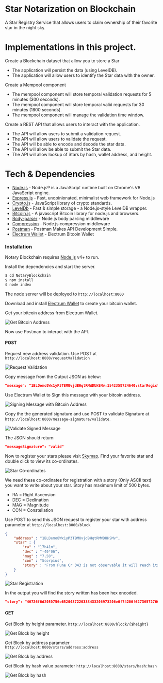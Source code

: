 # Star Notarization on Blockchain

A Star Registry Service that allows users to claim ownership of their favorite star in the night sky.

# Implementations in this project.

Create a Blockchain dataset that allow you to store a Star 

- The application will persist the data (using LevelDB).
- The application will allow users to identify the Star data with the owner.

Create a Mempool component

- The mempool component will store temporal validation requests for 5 minutes (300 seconds).
- The mempool component will store temporal valid requests for 30 minutes (1800 seconds).
- The mempool component will manage the validation time window.

Create a REST API that allows users to interact with the application.

- The API will allow users to submit a validation request.
- The API will allow users to validate the request.
- The API will be able to encode and decode the star data.
- The API will allow be able to submit the Star data.
- The API will allow lookup of Stars by hash, wallet address, and height.

# Tech & Dependencies

* [Node.js] - Node.js® is a JavaScript runtime built on Chrome's V8 JavaScript engine.
* [Express.js] - Fast, unopinionated, minimalist web framework for Node.js
* [Crypto.js] - JavaScript library of crypto standards.
* [LevelDb] - Fast & simple storage - a Node.js-style LevelDB wrapper.
* [Bitcoin.js] - A javascript Bitcoin library for node.js and browsers.
* [Body-parser] - Node.js body parsing middleware
* [Compression] - Node.js compression middleware
* [Postman] - Postman Makes API Development Simple.
* [Electrum Wallet] - Electrum Bitcoin Wallet

### Installation

Notary Blockchain requires [Node.js](https://nodejs.org/) v4+ to run.

Install the dependencies and start the server.

```sh
$ cd NotaryBlockchain
$ npm install
$ node index
```
The node server will be deployed to ```http://localhost:8000```

Download and install [Electrum Wallet] to create your bitcoin wallet.

Get your bitcoin address from Electrum Wallet.

![Get Bitcoin Address](https://i.imgur.com/E7XrY8z.png/)

Now use Postman to interact with the API.

#### POST
Request new address validation. Use POST at ```http://localhost:8000/requestValidation```

![Request Validation](https://i.imgur.com/tPOMndp.png)

Copy message from the Output JSON as below: 

```json
"message": "1BLDemo8Wx1yP3TBMUvjdBHqtRMWDUHSMv:1542358724640:starRegistry",
```

Use Electrum Wallet to Sign this message with your bitcoin address. 

![Signing Message with Bitcoin Address](https://i.imgur.com/xDME0oP.png)

Copy the the generated signature and use POST to validate Signature at ```http://localhost:8000/message-signature/validate```.

![Validate Signed Message](https://i.imgur.com/qdZoHsG.png)

The JSON should return 
```json
"messageSignature": "valid"
```

Now to register your stars please visit [Skymap](https://in-the-sky.org/skymap.php). Find your favorite star and double click to view its co-ordinates.

![Star Co-ordinates](https://i.imgur.com/S3mnpaU.png)

We need these co-ordinates for registration with a story (Only ASCII text) you want to write about your star. Story has maximum limit of 500 bytes.

- RA = Right Ascension
- DEC = Declination
- MAG = Magnitude
- CON = Constellation

Use POST to send this JSON request to register your star with address parameter at ```http://localhost:8000/block```

```json
{
	"address" : "1BLDemo8Wx1yP3TBMUvjdBHqtRMWDUHSMv",
	"star" : {
		"ra" : "17h41m",
		"dec" : "-40°06",
		"mag" : "7.50",
		"con" : "Scorpius",
		"story" : "From Pune Cr 343 is not observable it will reach its highest point in the sky during daytime and is no higher than 6 degrees above the horizon at dusk."
	}
}
```

![Star Registration](https://i.imgur.com/Dvm80l6.png)

In the output you will find the story written has been hex encoded.

```json
"story": "46726f6d2050756e6520437220333433206973206e6f74206f627365727661626c652069742077696c6c20726561636820697473206869676865737420706f696e7420696e2074686520736b7920647572696e672064617974696d6520616e64206973206e6f20686967686572207468616e203620646567726565732061626f76652074686520686f72697a6f6e206174206475736b2e"
```

#### GET

Get Block by height parameter. ```http://localhost:8000/block/{$height}```

![Get Block by height](https://i.imgur.com/PgrUzV1.png)

Get Block by address parameter ```http://localhost:8000/stars/address:address```

![Get Block by address](https://i.imgur.com/foYu4b4.png)

Get Block by hash value parameter ```http://localhost:8000/stars/hash:hash```

![Get Block by hash](https://i.imgur.com/kwyW6dr.png)


   [express.js]: <https://expressjs.com/>
   [crypto.js]: <https://github.com/brix/crypto-js>
   [levelDb]: <https://github.com/Level/level>
   [bitcoin.js]: <https://github.com/bitcoinjs/bitcoinjs-lib>
   [body-parser]: <https://github.com/expressjs/body-parser>
   [compression]: <https://github.com/expressjs/compression>
   [node.js]: <http://nodejs.org>
   [postman]: <https://www.getpostman.com/>
   [electrum wallet]: <https://electrum.org/>

